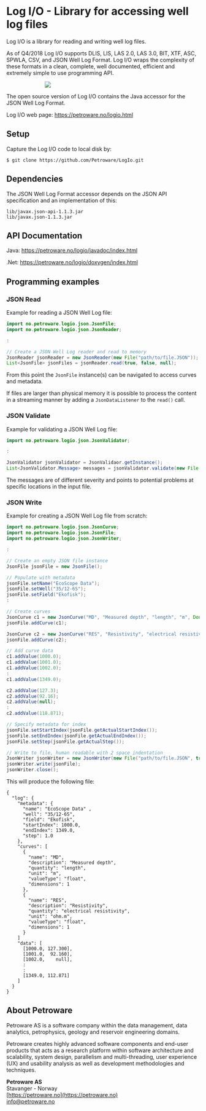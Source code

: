 # Log I/O - Library for accessing well log files

Log I/O is a library for reading and writing well log files.

As of Q4/2018 Log I/O supports DLIS, LIS, LAS 2.0, LAS 3.0, BIT, XTF, ASC,
SPWLA, CSV, and JSON Well Log Format. Log I/O wraps the complexity of these
formats in a clean, complete, well documented, efficient and extremely simple
to use programming API.

<img hspace="100" src="https://petroware.no/images/LogIoBox.250.png">

The open source version of Log I/O contains the Java accessor for the
JSON Well Log Format.

Log I/O web page: https://petroware.no/logio.html



## Setup

Capture the Log I/O code to local disk by:

```
$ git clone https://github.com/Petroware/LogIo.git
```



## Dependencies

The JSON Well Log Format accessor depends on the JSON API specification
and an implementation of this:

```
lib/javax.json-api-1.1.3.jar
lib/javax.json-1.1.3.jar
```



## API Documentation

Java: https://petroware.no/logio/javadoc/index.html

.Net: https://petroware.no/logio/doxygen/index.html



## Programming examples


### JSON Read

Example for reading a JSON Well Log file:

```java
import no.petroware.logio.json.JsonFile;
import no.petroware.logio.json.JsonReader;

:

// Create a JSON Well Log reader and read to memory
JsonReader jsonReader = new JsonReader(new File("path/to/file.JSON"));
List<JsonFile> jsonFiles = jsonReader.read(true, false, null);
```

From this point the ```JsonFile``` instance(s) can be navigated to access curves
and metadata.

If files are larger than physical memory it is possible to process the content
in a streaming manner by adding a `JsonDataListener` to the `read()` call.


### JSON Validate

Example for validating a JSON Well Log file:

```java
import no.petroware.logio.json.JsonValidator;

:

JsonValidator jsonValidator = JsonValidaor.getInstance();
List<JsonValidator.Message> messages = jsonValidator.validate(new File("path/to/file.JSON"));
```

The messages are of different severity and points to potential
problems at specific locations in the input file.


### JSON Write

Example for creating a JSON Well Log file from scratch:

```java
import no.petroware.logio.json.JsonCurve;
import no.petroware.logio.json.JsonFile;
import no.petroware.logio.json.JsonWriter;

:

// Create an empty JSON file instance
JsonFile jsonFile = new JsonFile();

// Populate with metadata
jsonFile.setName("EcoScope Data");
jsonFile.setWell("35/12-6S");
jsonFile.setField("Ekofisk");
:

// Create curves
JsonCurve c1 = new JsonCurve("MD", "Measured depth", "length", "m", Double.class, 1);
jsonFile.addCurve(c1);

JsonCurve c2 = new JsonCurve("RES", "Resistivity", "electrical resistivity", "ohm.m", Double.class, 1);
jsonFile.addCurve(c2);

// Add curve data
c1.addValue(1000.0);
c1.addValue(1001.0);
c1.addValue(1002.0);
:
c1.addValue(1349.0);

c2.addValue(127.3);
c2.addValue(92.16);
c2.addValue(null);
:
c2.addValue(118.871);

// Specify metadata for index
jsonFile.setStartIndex(jsonFile.getActualStartIndex());
jsonFile.setEndIndex(jsonFile.getActualEndIndex());
jsonFile.setStep(jsonFile.getActualStep());

// Write to file, human readable with 2 space indentation
JsonWriter jsonWriter = new JsonWriter(new File("path/to/file.JSON", true, 2);
jsonWriter.write(jsonFile);
jsonWriter.close();
```

This will produce the following file:

```
{
  "log": {
    "metadata": {
      "name": "EcoScope Data" ,
      "well": "35/12-6S",
      "field": "Ekofisk",
      "startIndex": 1000.0,
      "endIndex": 1349.0,
      "step": 1.0
    },
    "curves": [
      {
        "name": "MD",
        "description": "Measured depth",
        "quantity": "length",
        "unit": "m",
        "valueType": "float",
        "dimensions": 1
      },
      {
        "name": "RES",
        "description": "Resistivity",
        "quantity": "electrical resistivity",
        "unit": "ohm.m",
        "valueType": "float",
        "dimensions": 1
      }
    ]
    "data": [
      [1000.0, 127.300],
      [1001.0,  92.160],
      [1002.0,    null],
      :
      :
      [1349.0, 112.871]
    ]
  }
}
```



## About Petroware

Petroware AS is a software company within the data management, data analytics,
petrophysics, geology and reservoir engineering domains.

Petroware creates highly advanced software components and end-user products that
acts as a research platform within software architecture and scalability, system design,
parallelism and multi-threading, user experience (UX) and usability analysis as well
as development methodologies and techniques.

**Petroware AS**<br>
Stavanger - Norway<br>
[https://petroware.no](https://petroware.no)<br>
info@petroware.no
